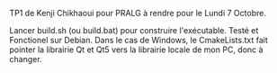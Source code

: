 TP1 de Kenji Chikhaoui pour PRALG à rendre pour le Lundi 7 Octobre.

Lancer build.sh (ou build.bat) pour construire l'exécutable. Testé et Fonctionel sur Debian.
Dans le cas de Windows, le CmakeLists.txt fait pointer la librairie Qt et Qt5 vers la librairie locale de mon PC, donc à changer.
